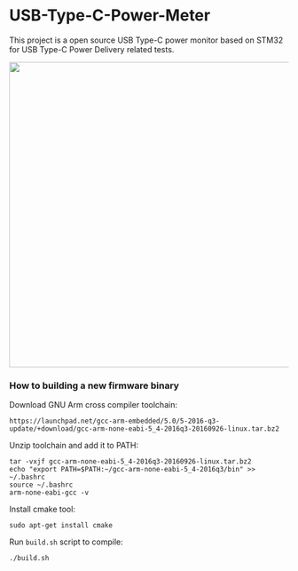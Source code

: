 # USB-Type-C-Power-Meter

This project is a open source USB Type-C power monitor based on STM32 for USB Type-C Power Delivery related tests.

<img src="https://github.com/yuansco/USB-Type-C-Power-Meter/blob/main/image/demo_gif.gif" style="width:550px;"/>

### How to building a new firmware binary

Download GNU Arm cross compiler toolchain:
```
https://launchpad.net/gcc-arm-embedded/5.0/5-2016-q3-update/+download/gcc-arm-none-eabi-5_4-2016q3-20160926-linux.tar.bz2
```
Unzip toolchain and add it to PATH:
```
tar -vxjf gcc-arm-none-eabi-5_4-2016q3-20160926-linux.tar.bz2
echo "export PATH=$PATH:~/gcc-arm-none-eabi-5_4-2016q3/bin" >> ~/.bashrc
source ~/.bashrc
arm-none-eabi-gcc -v
```
Install cmake tool:
```
sudo apt-get install cmake
```
Run `build.sh` script to compile:
```
./build.sh
```

